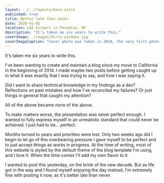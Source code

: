 ```yaml
---
layout: ../../layouts/base.astro
published: true
title: Better late than never
date: 2020-01-02
location: LAS Airport in Paradise, NV
description: "It's taken me six years to write this."
coverImage: ./images/dirty-windows.jpg
coverImageCaption: "Cover photo was taken in 2014, the very first photo I took of California."
---
```


It's taken me six years to write this.

I've been wanting to create and maintain a blog since my move to California in the beginning of 2014. I made maybe two posts before getting caught up in what it was exactly that I was trying to say, and how I was saying it.

Did I want to share technical knowledge in my findings as a dev? Reflections on past mistakes and how I've reconciled my failures? Or just things in general that caught my attention?

All of the above became none of the above.

To make matters worse, the presentation was never perfect enough. I wanted to fully express myself in an unrealistic standard that could never be achieved. I just had to be... perfect.

Months turned to years and priorities were lost. Only two weeks ago did I begin to let go of this overbearing pressure I gave myself to be perfect and to just accept things as works in progress. At the time of writing, most of this website is styled by the default theme of the blog template I'm using, and I love it. When the time comes I'll add my own flavor to it.

I wanted to post this yesterday, on the brink of the new decade. But as life got in the way and I found myself enjoying the day instead, I'm extremely fine with posting it now, as it's better late than never.
